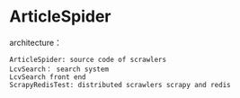 # ArticleSpider

architecture：
  
    ArticleSpider: source code of scrawlers
    LcvSearch： search system
    LcvSearch front end
    ScrapyRedisTest: distributed scrawlers scrapy and redis
